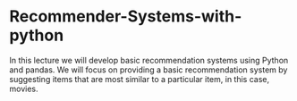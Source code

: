 # Recommender-Systems-with-python
In this lecture we will develop basic recommendation systems using Python and pandas. We will focus on providing a basic recommendation system by suggesting items that are most similar to a particular item, in this case, movies.
